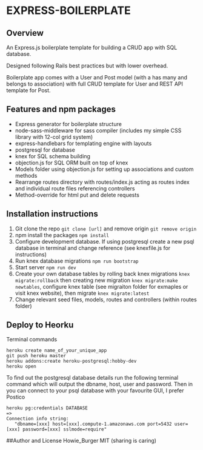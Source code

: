 # EXPRESS-BOILERPLATE

## Overview
An Express.js boilerplate template for building a CRUD app with SQL database.

Designed following Rails best practices but with lower overhead.

Boilerplate app comes with a User and Post model (with a has many and belongs to association) with full CRUD template for User and REST API template for Post.

## Features and npm packages
- Express generator for boilerplate structure
- node-sass-middleware for sass compiler (includes my simple CSS library with 12-col grid system)
- express-handlebars for templating engine with layouts
- postgresql for database
- knex for SQL schema building
- objection.js for SQL ORM built on top of knex
- Models folder using objection.js for setting up associations and custom methods
- Rearrange routes directory with routes/index.js acting as routes index and individual route files referencing controllers
- Method-override for html put and delete requests

## Installation instructions
1. Git clone the repo ```git clone [url]``` and remove origin ```git remove origin```
2. npm install the packages ```npm install```
3. Configure development database. If using postgresql create a new psql database in terminal and change reference (see knexfile.js for instructions)
4. Run knex database migrations ```npm run bootstrap```
5. Start server ```npm run dev```
6. Create your own database tables by rolling back knex migrations ```knex migrate:rollback``` then creating new migration ```knex migrate:make newtables```, configure knex table (see migraiton folder for exmaples or visit knex website), then migrate ```knex migrate:latest```
7. Change relevant seed files, models, routes and controllers (within routes folder)

## Deploy to Heorku
Terminal commands
```
heroku create name_of_your_unique_app
git push heroku master
heroku addons:create heroku-postgresql:hobby-dev
heroku open
```

To find out the postgresql database details run the following terminal command which will output the dbname, host, user and password. Then in you can connect to your psql database with your favourite GUI, I prefer Postico
```
heroku pg:credentials DATABASE
=>
Connection info string:
   "dbname=[xxx] host=[xxx].compute-1.amazonaws.com port=5432 user=[xxx] password=[xxx] sslmode=require"
```

##Author and License
Howie_Burger
MIT (sharing is caring)
